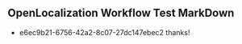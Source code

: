 ## OpenLocalization Workflow Test MarkDown

* e6ec9b21-6756-42a2-8c07-27dc147ebec2 
thanks!



<!--HONumber=Jan16_HO2-->
